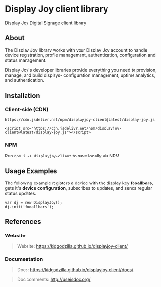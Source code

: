 # Display Joy client library

Display Joy Digital Signage client library

## About

The Display Joy library works with your Display Joy account to handle device registration, profile management, authentication, configuration and status management.

Display Joy's developer libraries provide everything you need to provision, manage, and build displays- configuration management, uptime analytics, and authentication.


## Installation

### Client-side (CDN)

`https://cdn.jsdelivr.net/npm/displayjoy-client@latest/display-joy.js`

`<script src="https://cdn.jsdelivr.net/npm/displayjoy-client@latest/display-joy.js"></script>`

### NPM

Run `npm i -s displayjoy-client` to save locally via NPM


## Usage Examples
The following example registers a device with the display key **fooallbars**, gets it's **device configuration**, subscribes to updates, and sends regular status updates.

```
var dj = new DisplayJoy();
dj.init('fooallbars');
```


## References

### Website
> Website: https://kidgodzilla.github.io/displayjoy-client/

### Documentation
> Docs: https://kidgodzilla.github.io/displayjoy-client/docs/

> Doc comments: http://usejsdoc.org/
